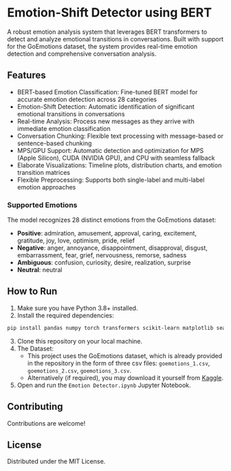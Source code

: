 # Emotion-Shift Detector using BERT
 
A robust emotion analysis system that leverages BERT transformers to detect and analyze emotional transitions in conversations. Built with support for the GoEmotions dataset, the system provides real-time emotion detection and comprehensive conversation analysis.

## Features

- BERT-based Emotion Classification: Fine-tuned BERT model for accurate emotion detection across 28 categories
- Emotion-Shift Detection: Automatic identification of significant emotional transitions in conversations
- Real-time Analysis: Process new messages as they arrive with immediate emotion classification
- Conversation Chunking: Flexible text processing with message-based or sentence-based chunking
- MPS/GPU Support: Automatic detection and optimization for MPS (Apple Silicon), CUDA (NVIDIA GPU), and CPU with seamless fallback
- Elaborate Visualizations: Timeline plots, distribution charts, and emotion transition matrices
- Flexible Preprocessing: Supports both single-label and multi-label emotion approaches

### Supported Emotions

The model recognizes 28 distinct emotions from the GoEmotions dataset:
- **Positive**: admiration, amusement, approval, caring, excitement, gratitude, joy, love, optimism, pride, relief
- **Negative**: anger, annoyance, disappointment, disapproval, disgust, embarrassment, fear, grief, nervousness, remorse, sadness
- **Ambiguous**: confusion, curiosity, desire, realization, surprise
- **Neutral**: neutral

## How to Run

1. Make sure you have Python 3.8+ installed.
2. Install the required dependencies:
```bash
pip install pandas numpy torch transformers scikit-learn matplotlib seaborn openpyxl
```
3. Clone this repository on your local machine.
4. The Dataset:
   - This project uses the GoEmotions dataset, which is already provided in the repository in the form of three csv files: `goemotions_1.csv`, `goemotions_2.csv`, `goemotions_3.csv`.
   - Alternatively (if required), you may download it yourself from [Kaggle](https://www.kaggle.com/datasets/debarshichanda/goemotions).
5. Open and run the `Emotion Detector.ipynb` Jupyter Notebook.

## Contributing

Contributions are welcome!

## License

Distributed under the MIT License.  
